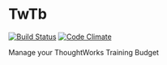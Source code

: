 TwTb
====

[![Build Status](https://secure.travis-ci.org/xfun68/twtb.png?branch=master)](https://travis-ci.org/xfun68/twtb)
[![Code Climate](https://codeclimate.com/badge.png)](https://codeclimate.com/github/xfun68/twtb)

Manage your ThoughtWorks Training Budget

